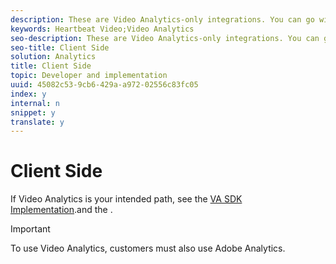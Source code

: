 ```yaml
---
description: These are Video Analytics-only integrations. You can go with the Video Heartbeat SDK and/or the Media Collection API integrations. This path can be used across any video player, including customer and/or OVP players such as Brightcove, Ooyala, thePlatform, and so on.
keywords: Heartbeat Video;Video Analytics
seo-description: These are Video Analytics-only integrations. You can go with the Video Heartbeat SDK and/or the Media Collection API integrations. This path can be used across any video player, including customer and/or OVP players such as Brightcove, Ooyala, thePlatform, and so on.
seo-title: Client Side
solution: Analytics
title: Client Side
topic: Developer and implementation
uuid: 45082c53-9cb6-429a-a972-02556c83fc05
index: y
internal: n
snippet: y
translate: y
---
```


# Client Side

If Video Analytics is your intended path, see the [ VA SDK Implementation](https://marketing.adobe.com/resources/help/en_US/sc/appmeasurement/hbvideo/c_vhl_stand-implement.html).and the [](c_vhl_col-api_overview.md). 

>[!IMPORTANT]
>
>To use Video Analytics, customers must also use Adobe Analytics.

